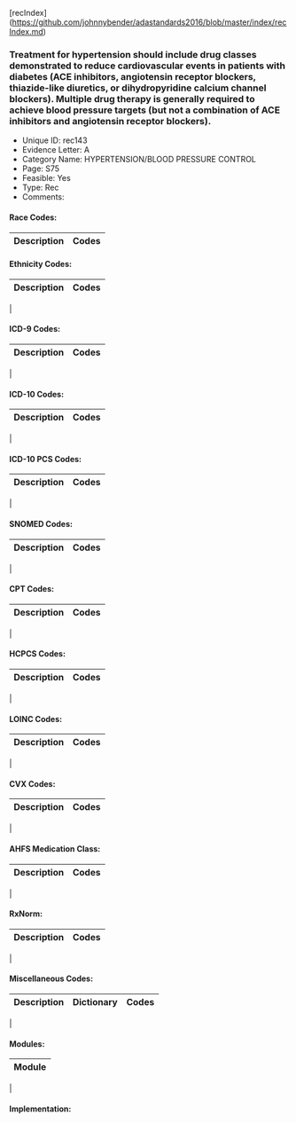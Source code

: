 [recIndex] (https://github.com/johnnybender/adastandards2016/blob/master/index/recIndex.md)

### **Treatment for hypertension should include drug classes demonstrated to reduce cardiovascular events in patients with diabetes (ACE inhibitors, angiotensin receptor blockers, thiazide-like diuretics, or dihydropyridine calcium channel blockers). Multiple drug therapy is generally required to achieve blood pressure targets (but not a combination of ACE inhibitors and angiotensin receptor blockers).**
* Unique ID: rec143
* Evidence Letter: A
* Category Name: HYPERTENSION/BLOOD PRESSURE CONTROL
* Page: S75
* Feasible: Yes
* Type: Rec
* Comments: 

#### Race Codes:

Description | Codes
----------- | -----


#### Ethnicity Codes:

Description | Codes
----------- | -----
|

#### ICD-9 Codes:

Description | Codes
----------- | -----
|

#### ICD-10 Codes:

Description | Codes
----------- | -----
|

#### ICD-10 PCS Codes:

Description | Codes
----------- | -----
|

#### SNOMED Codes:

Description | Codes
----------- | -----
|

#### CPT Codes:

Description | Codes
----------- | -----
|

#### HCPCS Codes:

Description | Codes
----------- | -----
|

#### LOINC Codes:

Description | Codes
----------- | -----
|

#### CVX Codes:

Description | Codes
----------- | -----
|

#### AHFS Medication Class:

Description | Codes
----------- | -----
|

#### RxNorm:

Description | Codes
----------- | -----
|

#### Miscellaneous Codes:

Description | Dictionary | Codes
----------- | ---------- | -----
|

#### Modules:

Module |
------ |
|

#### Implementation:
